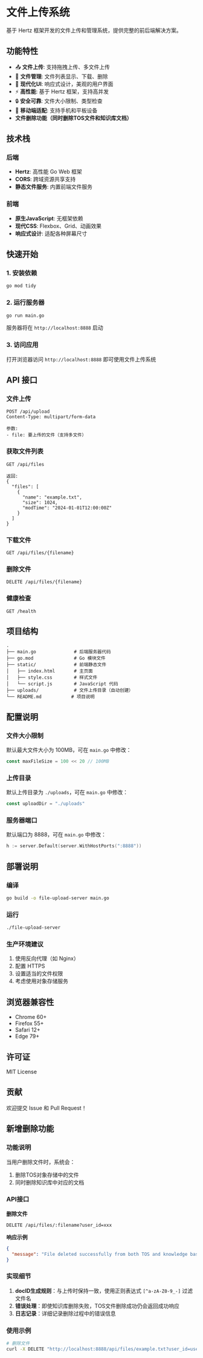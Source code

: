 # 文件上传系统

基于 Hertz 框架开发的文件上传和管理系统，提供完整的前后端解决方案。

## 功能特性

- 📤 **文件上传**: 支持拖拽上传、多文件上传
- 📁 **文件管理**: 文件列表显示、下载、删除
- 🎨 **现代化UI**: 响应式设计，美观的用户界面
- ⚡ **高性能**: 基于 Hertz 框架，支持高并发
- 🔒 **安全可靠**: 文件大小限制、类型检查
- 📱 **移动端适配**: 支持手机和平板设备
- **文件删除功能（同时删除TOS文件和知识库文档）**

## 技术栈

### 后端
- **Hertz**: 高性能 Go Web 框架
- **CORS**: 跨域资源共享支持
- **静态文件服务**: 内置前端文件服务

### 前端
- **原生JavaScript**: 无框架依赖
- **现代CSS**: Flexbox、Grid、动画效果
- **响应式设计**: 适配各种屏幕尺寸

## 快速开始

### 1. 安装依赖

```bash
go mod tidy
```

### 2. 运行服务器

```bash
go run main.go
```

服务器将在 `http://localhost:8888` 启动

### 3. 访问应用

打开浏览器访问 `http://localhost:8888` 即可使用文件上传系统

## API 接口

### 文件上传
```
POST /api/upload
Content-Type: multipart/form-data

参数:
- file: 要上传的文件（支持多文件）
```

### 获取文件列表
```
GET /api/files

返回:
{
  "files": [
    {
      "name": "example.txt",
      "size": 1024,
      "modTime": "2024-01-01T12:00:00Z"
    }
  ]
}
```

### 下载文件
```
GET /api/files/{filename}
```

### 删除文件
```
DELETE /api/files/{filename}
```

### 健康检查
```
GET /health
```

## 项目结构

```
.
├── main.go              # 后端服务器代码
├── go.mod               # Go 模块文件
├── static/              # 前端静态文件
│   ├── index.html       # 主页面
│   ├── style.css        # 样式文件
│   └── script.js        # JavaScript 代码
├── uploads/             # 文件上传目录（自动创建）
└── README.md           # 项目说明
```

## 配置说明

### 文件大小限制
默认最大文件大小为 100MB，可在 `main.go` 中修改：

```go
const maxFileSize = 100 << 20 // 100MB
```

### 上传目录
默认上传目录为 `./uploads`，可在 `main.go` 中修改：

```go
const uploadDir = "./uploads"
```

### 服务器端口
默认端口为 8888，可在 `main.go` 中修改：

```go
h := server.Default(server.WithHostPorts(":8888"))
```

## 部署说明

### 编译
```bash
go build -o file-upload-server main.go
```

### 运行
```bash
./file-upload-server
```

### 生产环境建议
1. 使用反向代理（如 Nginx）
2. 配置 HTTPS
3. 设置适当的文件权限
4. 考虑使用对象存储服务

## 浏览器兼容性

- Chrome 60+
- Firefox 55+
- Safari 12+
- Edge 79+

## 许可证

MIT License

## 贡献

欢迎提交 Issue 和 Pull Request！

## 新增删除功能

### 功能说明

当用户删除文件时，系统会：
1. 删除TOS对象存储中的文件
2. 同时删除知识库中对应的文档

### API接口

**删除文件**
```
DELETE /api/files/:filename?user_id=xxx
```

**响应示例**
```json
{
  "message": "File deleted successfully from both TOS and knowledge base"
}
```

### 实现细节

1. **docID生成规则**：与上传时保持一致，使用正则表达式 `[^a-zA-Z0-9_-]` 过滤文件名
2. **错误处理**：即使知识库删除失败，TOS文件删除成功仍会返回成功响应
3. **日志记录**：详细记录删除过程中的错误信息

### 使用示例

```bash
# 删除文件
curl -X DELETE "http://localhost:8888/api/files/example.txt?user_id=user123"
``` 